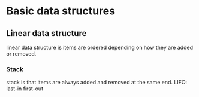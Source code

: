 # Basic data structures

## Linear data structure
linear data structure is items are ordered depending on how they are added or removed.

### Stack
stack is that items are always added and removed at the same end.
LIFO: last-in first-out
